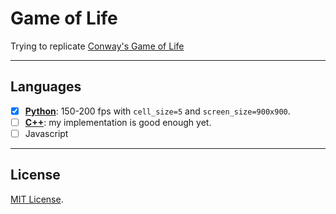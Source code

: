 # Game of Life

Trying to
replicate [Conway's Game of Life](https://en.wikipedia.org/wiki/Conway%27s_Game_of_Life)

---

## Languages

- [x] **[Python](https://github.com/m5tfi/GameOfLife/blob/master/gol_python)**: 
  150-200 fps with `cell_size=5` and `screen_size=900x900`.
- [ ] **[C++](https://github.com/m5tfi/GameOfLife/blob/master/gol_cpp)**: my 
  implementation is good enough yet.
- [ ] Javascript

---

## License

[MIT License](https://github.com/m5tfi/GameOfLife/blob/master/LICENSE).

